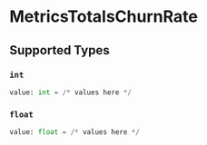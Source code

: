 # MetricsTotalsChurnRate


## Supported Types

### `int`

```python
value: int = /* values here */
```

### `float`

```python
value: float = /* values here */
```

